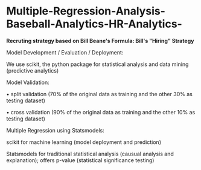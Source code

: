 # Multiple-Regression-Analysis-Baseball-Analytics-HR-Analytics-

**Recruting strategy based on Bill Beane's Formula: Bill's "Hiring" Strategy**


Model Development / Evaluation / Deployment:

We use scikit, the python package for statistical analysis and data mining (predictive analytics)

Model Validation: 

• split validation (70% of the original data as training and the other 30% as testing dataset)

• cross validation (90% of the original data as training and the other 10% as testing dataset)

Multiple Regression using Statsmodels:

scikit for machine learning (model deployment and prediction)

Statsmodels for traditional statistical analysis (causual analysis and explanation); offers p-value (statistical significance testing)
